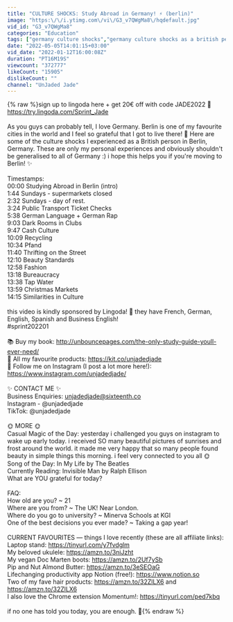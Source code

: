 ```yaml
---
title: "CULTURE SHOCKS: Study Abroad in Germany! ⚡️ (berlin)"
image: "https:\/\/i.ytimg.com\/vi\/G3_v7QWgMa8\/hqdefault.jpg"
vid_id: "G3_v7QWgMa8"
categories: "Education"
tags: ["germany culture shocks","germany culture shocks as a british person","berlin culture shocks"]
date: "2022-05-05T14:01:15+03:00"
vid_date: "2022-01-12T16:00:08Z"
duration: "PT16M19S"
viewcount: "372777"
likeCount: "15905"
dislikeCount: ""
channel: "UnJaded Jade"
---
```

{% raw %}sign up to lingoda here + get 20€ off with code JADE2022 🦋 <a rel="nofollow" target="blank" href="https://try.lingoda.com/Sprint_Jade">https://try.lingoda.com/Sprint_Jade</a><br /><br />As you guys can probably tell, I love Germany. Berlin is one of my favourite cities in the world and I feel so grateful that I got to live there! 💌 Here are some of the culture shocks I experienced as a British person in Berlin, Germany. These are only my personal experiences and obviously shouldn't be generalised to all of Germany :) i hope this helps you if you're moving to Berlin! ✨<br /><br />Timestamps:<br />00:00 Studying Abroad in Berlin (intro)<br />1:44 Sundays - supermarkets closed<br />2:32 Sundays - day of rest.<br />3:24 Public Transport Ticket Checks<br />5:38 German Language + German Rap<br />9:03 Dark Rooms in Clubs<br />9:47 Cash Culture<br />10:09 Recycling<br />10:34 Pfand<br />11:40 Thrifting on the Street<br />12:10 Beauty Standards<br />12:58 Fashion<br />13:18 Bureaucracy<br />13:38 Tap Water<br />13:59 Christmas Markets<br />14:15 Similarities in Culture<br /><br />this video is kindly sponsored by Lingoda! 💐 they have French, German, English, Spanish and Business English!<br />#sprint202201<br /><br />📚 Buy my book: <a rel="nofollow" target="blank" href="http://unbouncepages.com/the-only-study-guide-youll-ever-need/">http://unbouncepages.com/the-only-study-guide-youll-ever-need/</a><br />💐 All my favourite products: <a rel="nofollow" target="blank" href="https://kit.co/unjadedjade">https://kit.co/unjadedjade</a><br />🦋 Follow me on Instagram (I post a lot more here!): <a rel="nofollow" target="blank" href="https://www.instagram.com/unjadedjade/">https://www.instagram.com/unjadedjade/</a><br /><br />✨ CONTACT ME ✨<br />Business Enquiries: unjadedjade@sixteenth.co<br />Instagram - @unjadedjade<br />TikTok: @unjadedjade<br /><br />🌞 MORE 🌞<br />Casual Magic of the Day: yesterday i challenged you guys on instagram to wake up early today. i received SO many beautiful pictures of sunrises and frost around the world. it made me very happy that so many people found beauty in simple things this morning. i feel very connected to you all 🌞<br />Song of the Day: In My Life by The Beatles<br />Currently Reading: Invisible Man by Ralph Ellison<br />What are YOU grateful for today?<br /><br />FAQ:<br />How old are you? ~ 21<br />Where are you from? ~ The UK! Near London.<br />Where do you go to university? ~ Minerva Schools at KGI<br />One of the best decisions you ever made? ~ Taking a gap year!<br /><br />CURRENT FAVOURITES — things I love recently (these are all affiliate links):<br />Laptop stand: <a rel="nofollow" target="blank" href="https://tinyurl.com/y7fvdglm">https://tinyurl.com/y7fvdglm</a><br />My beloved ukulele: <a rel="nofollow" target="blank" href="https://amzn.to/3niJzht">https://amzn.to/3niJzht</a><br />My vegan Doc Marten boots: <a rel="nofollow" target="blank" href="https://amzn.to/2Uf7ySb">https://amzn.to/2Uf7ySb</a><br />Pip and Nut Almond Butter: <a rel="nofollow" target="blank" href="https://amzn.to/3eSEOaG">https://amzn.to/3eSEOaG</a><br />Lifechanging productivity app Notion (free!): <a rel="nofollow" target="blank" href="https://www.notion.so">https://www.notion.so</a><br />Two of my fave hair products: <a rel="nofollow" target="blank" href="https://amzn.to/32ZlLX6">https://amzn.to/32ZlLX6</a> and <a rel="nofollow" target="blank" href="https://amzn.to/32ZlLX6">https://amzn.to/32ZlLX6</a><br />I also love the Chrome extension Momentum!: <a rel="nofollow" target="blank" href="https://tinyurl.com/ped7kbq">https://tinyurl.com/ped7kbq</a><br /><br />if no one has told you today, you are enough. 💛{% endraw %}
